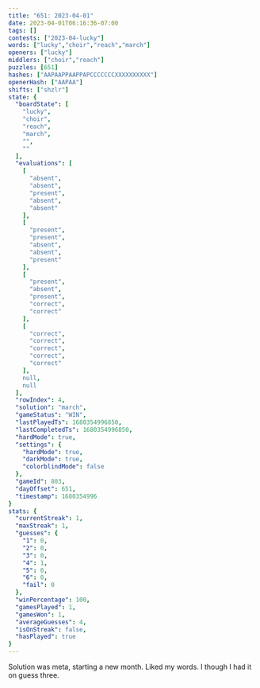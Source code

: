 ```yaml
---
title: "651: 2023-04-01"
date: 2023-04-01T06:16:36-07:00
tags: []
contests: ["2023-04-lucky"]
words: ["lucky","choir","reach","march"]
openers: ["lucky"]
middlers: ["choir","reach"]
puzzles: [651]
hashes: ["AAPAAPPAAPPAPCCCCCCCXXXXXXXXXX"]
openerHash: ["AAPAA"]
shifts: ["shzlr"]
state: {
  "boardState": [
    "lucky",
    "choir",
    "reach",
    "march",
    "",
    ""
  ],
  "evaluations": [
    [
      "absent",
      "absent",
      "present",
      "absent",
      "absent"
    ],
    [
      "present",
      "present",
      "absent",
      "absent",
      "present"
    ],
    [
      "present",
      "absent",
      "present",
      "correct",
      "correct"
    ],
    [
      "correct",
      "correct",
      "correct",
      "correct",
      "correct"
    ],
    null,
    null
  ],
  "rowIndex": 4,
  "solution": "march",
  "gameStatus": "WIN",
  "lastPlayedTs": 1680354996850,
  "lastCompletedTs": 1680354996850,
  "hardMode": true,
  "settings": {
    "hardMode": true,
    "darkMode": true,
    "colorblindMode": false
  },
  "gameId": 803,
  "dayOffset": 651,
  "timestamp": 1680354996
}
stats: {
  "currentStreak": 1,
  "maxStreak": 1,
  "guesses": {
    "1": 0,
    "2": 0,
    "3": 0,
    "4": 1,
    "5": 0,
    "6": 0,
    "fail": 0
  },
  "winPercentage": 100,
  "gamesPlayed": 1,
  "gamesWon": 1,
  "averageGuesses": 4,
  "isOnStreak": false,
  "hasPlayed": true
}
---
```

<!-- more -->
Solution was meta, starting a new month. Liked my words. I though I had it on guess three. 

